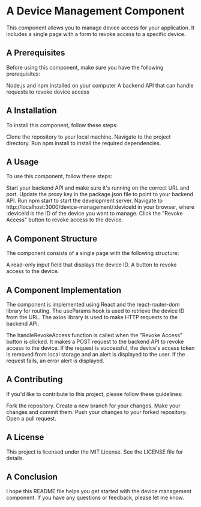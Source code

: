 # A Device Management Component
This component allows you to manage device access for your application. It includes a single page with a form to revoke access to a specific device.

## A Prerequisites
Before using this component, make sure you have the following prerequisites:

Node.js and npm installed on your computer
A backend API that can handle requests to revoke device access
## A Installation
To install this component, follow these steps:

Clone the repository to your local machine.
Navigate to the project directory.
Run npm install to install the required dependencies.
## A Usage
To use this component, follow these steps:

Start your backend API and make sure it's running on the correct URL and port.
Update the proxy key in the package.json file to point to your backend API.
Run npm start to start the development server.
Navigate to http://localhost:3000/device-management/:deviceId in your browser, where :deviceId is the ID of the device you want to manage.
Click the "Revoke Access" button to revoke access to the device.
## A Component Structure
The component consists of a single page with the following structure:

A read-only input field that displays the device ID.
A button to revoke access to the device.
## A Component Implementation
The component is implemented using React and the react-router-dom library for routing. The useParams hook is used to retrieve the device ID from the URL. The axios library is used to make HTTP requests to the backend API.

The handleRevokeAccess function is called when the "Revoke Access" button is clicked. It makes a POST request to the backend API to revoke access to the device. If the request is successful, the device's access token is removed from local storage and an alert is displayed to the user. If the request fails, an error alert is displayed.

## A Contributing
If you'd like to contribute to this project, please follow these guidelines:

Fork the repository.
Create a new branch for your changes.
Make your changes and commit them.
Push your changes to your forked repository.
Open a pull request.
## A License
This project is licensed under the MIT License. See the LICENSE file for details.

## A Conclusion
I hope this README file helps you get started with the device management component. If you have any questions or feedback, please let me know.
